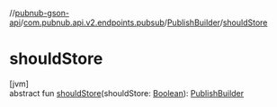 //[pubnub-gson-api](../../../index.md)/[com.pubnub.api.v2.endpoints.pubsub](../index.md)/[PublishBuilder](index.md)/[shouldStore](should-store.md)

# shouldStore

[jvm]\
abstract fun [shouldStore](should-store.md)(shouldStore: [Boolean](https://docs.oracle.com/javase/8/docs/api/java/lang/Boolean.html)): [PublishBuilder](index.md)

